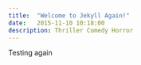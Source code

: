 ```yaml
---
title:  "Welcome to Jekyll Again!"
date:   2015-11-10 10:18:00
description: Thriller Comedy Horror
---
```


Testing again